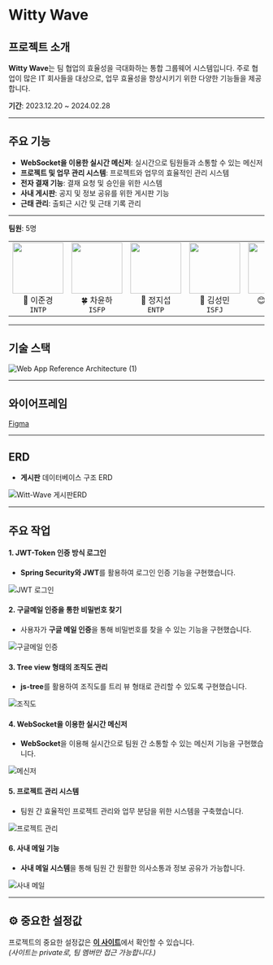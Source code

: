 # Witty Wave

## 프로젝트 소개
**Witty Wave**는 팀 협업의 효율성을 극대화하는 통합 그룹웨어 시스템입니다. 주로 협업이 많은 IT 회사들을 대상으로, 업무 효율성을 향상시키기 위한 다양한 기능들을 제공합니다.

**기간**: 2023.12.20 ~ 2024.02.28  

---
## 주요 기능
- **WebSocket을 이용한 실시간 메신저**: 실시간으로 팀원들과 소통할 수 있는 메신저
- **프로젝트 및 업무 관리 시스템**: 프로젝트와 업무의 효율적인 관리 시스템
- **전자 결재 기능**: 결재 요청 및 승인을 위한 시스템
- **사내 게시판**: 공지 및 정보 공유를 위한 게시판 기능
- **근태 관리**: 출퇴근 시간 및 근태 기록 관리

---

**팀원**: 5명
<table>
  <tr>
     <td align="center">
      <img src="https://github.com/user-attachments/assets/b2d917e7-0a1f-4849-98f0-05a9c0d3ca7f" width="100"/><br/>
      🐳 이준경<br/>
      <code>INTP</code>
    </td>
     <td align="center">
      <img src="https://github.com/user-attachments/assets/f8af518a-a347-4523-a6d5-10374a80a9c9" width="100"/><br/>
      🍀 차윤하<br/>
      <code>ISFP</code>
    </td>
    <td align="center">
      <img src="https://github.com/user-attachments/assets/b6634003-09f8-4f21-8066-9189fb6a842b" width="100"/><br/>
      🤛 정지섭<br/>
      <code>ENTP</code>
    </td>
    <td align="center">
      <img src="https://github.com/user-attachments/assets/f4b3d442-b719-4602-8c81-e43fa30bef22" width="100"/><br/>
      🐾 김성민<br/>
      <code>ISFJ</code>
    </td>
    <td align="center">
      <img src="https://github.com/user-attachments/assets/610cdbd5-c99f-4ec7-8dd5-ddea467869fa" width="100"/><br/>
      😊 서보혜<br/>
      <code>INFP</code>
    </td>
  </tr>
</table>


---


## 기술 스택

![Web App Reference Architecture (1)](https://github.com/user-attachments/assets/e9b84943-7239-4ddf-8cae-85694498cf27)

---

## 와이어프레임
[Figma](https://www.figma.com/design/Dhd2HPbpUeezBRoI42CjSF/Witty-Wave-%EA%B7%B8%EB%A3%B9%EC%9B%A8%EC%96%B4?m=auto&t=s3R2goQeoJUGu5fj-6)

---

## ERD
- **게시판** 데이터베이스 구조 ERD

![Witt-Wave 게시판ERD](https://github.com/user-attachments/assets/e5f569fd-8d93-4d76-a8ea-169be7940399)


---

## 주요 작업

#### 1. **JWT-Token 인증 방식 로그인**
- **Spring Security와 JWT**를 활용하여 로그인 인증 기능을 구현했습니다.

![JWT 로그인](https://github.com/user-attachments/assets/3d74088a-7f62-4a5a-b3e0-5720ebc1b7a8)

#### 2. **구글메일 인증을 통한 비밀번호 찾기**
- 사용자가 **구글 메일 인증**을 통해 비밀번호를 찾을 수 있는 기능을 구현했습니다.

![구글메일 인증](https://github.com/user-attachments/assets/302a021a-996e-42b0-af7d-061ca867549e)

#### 3. **Tree view 형태의 조직도 관리**
- **js-tree**를 활용하여 조직도를 트리 뷰 형태로 관리할 수 있도록 구현했습니다.

![조직도](https://github.com/user-attachments/assets/1dba6869-af02-42b4-a258-a3675c79e10e)

#### 4. **WebSocket을 이용한 실시간 메신저**
- **WebSocket**을 이용해 실시간으로 팀원 간 소통할 수 있는 메신저 기능을 구현했습니다.

![메신저](https://github.com/user-attachments/assets/1bff2589-9381-4551-bbbe-423abfdc3500)

#### 5. **프로젝트 관리 시스템**
- 팀원 간 효율적인 프로젝트 관리와 업무 분담을 위한 시스템을 구축했습니다.

![프로젝트 관리](https://github.com/user-attachments/assets/166b8452-13a7-48f8-9bdf-f896e5ece66f)

#### 6. **사내 메일 기능**
- **사내 메일 시스템**을 통해 팀원 간 원활한 의사소통과 정보 공유가 가능합니다.

![사내 메일](https://github.com/user-attachments/assets/ee7eb237-d076-4314-b9ff-ef44aed08d4d)

---

## ⚙️ 중요한 설정값
프로젝트의 중요한 설정값은 [**이 사이트**](https://github.com/Witty-Puppy/Backend-settings)에서 확인할 수 있습니다.  
*(사이트는 private로, 팀 멤버만 접근 가능합니다.)*

